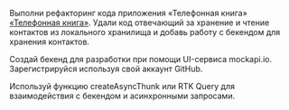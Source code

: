 Выполни рефакторинг кода приложения «Телефонная книга» [«Телефонная книга»](https://github.com/dimon-mirchuk/goit-react-hw-06-phonebook). Удали код отвечающий за хранение и чтение контактов из локального хранилища и добавь работу с бекендом для хранения контактов.

Создай бекенд для разработки при помощи UI-сервиса mockapi.io. Зарегистрируйся используя свой аккаунт GitHub.

Используй функцию createAsyncThunk или RTK Query для взаимодействия с бекендом и асинхронными запросами.
